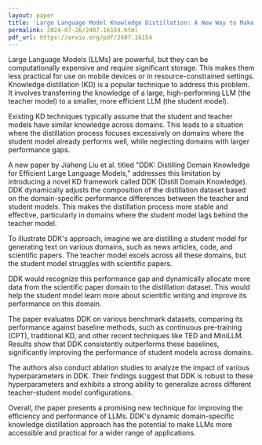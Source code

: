 ```yaml
---
layout: paper
title: 'Large Language Model Knowledge Distillation: A New Way to Make Efficient LLMs'
permalink: 2024-07-26/2407.16154.html
pdf_url: https://arxiv.org/pdf/2407.16154
---
```


Large Language Models (LLMs) are powerful, but they can be computationally expensive and require significant storage. This makes them less practical for use on mobile devices or in resource-constrained settings.  Knowledge distillation (KD) is a popular technique to address this problem. It involves transferring the knowledge of a large, high-performing LLM (the teacher model) to a smaller, more efficient LLM (the student model).

Existing KD techniques typically assume that the student and teacher models have similar knowledge across domains. This leads to a situation where the distillation process focuses excessively on domains where the student model already performs well, while neglecting domains with larger performance gaps.

A new paper by Jiaheng Liu et al. titled "DDK: Distilling Domain Knowledge for Efficient Large Language Models," addresses this limitation by introducing a novel KD framework called DDK (Distill Domain Knowledge). DDK dynamically adjusts the composition of the distillation dataset based on the domain-specific performance differences between the teacher and student models. This makes the distillation process more stable and effective, particularly in domains where the student model lags behind the teacher model. 

To illustrate DDK's approach, imagine we are distilling a student model for generating text on various domains, such as news articles, code, and scientific papers. The teacher model excels across all these domains, but the student model struggles with scientific papers. 

DDK would recognize this performance gap and dynamically allocate more data from the scientific paper domain to the distillation dataset. This would help the student model learn more about scientific writing and improve its performance on this domain. 

The paper evaluates DDK on various benchmark datasets, comparing its performance against baseline methods, such as continuous pre-training (CPT), traditional KD, and other recent techniques like TED and MiniLLM. Results show that DDK consistently outperforms these baselines, significantly improving the performance of student models across domains. 

The authors also conduct ablation studies to analyze the impact of various hyperparameters in DDK. Their findings suggest that DDK is robust to these hyperparameters and exhibits a strong ability to generalize across different teacher-student model configurations. 

Overall, the paper presents a promising new technique for improving the efficiency and performance of LLMs. DDK's dynamic domain-specific knowledge distillation approach has the potential to make LLMs more accessible and practical for a wider range of applications.
